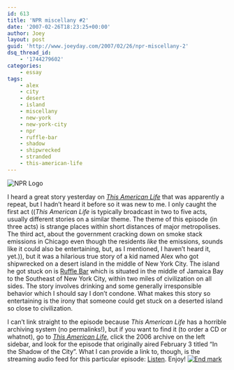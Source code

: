 ```yaml
---
id: 613
title: 'NPR miscellany #2'
date: '2007-02-26T18:23:25+00:00'
author: Joey
layout: post
guid: 'http://www.joeyday.com/2007/02/26/npr-miscellany-2'
dsq_thread_id:
    - '1744279602'
categories:
    - essay
tags:
    - alex
    - city
    - desert
    - island
    - miscellany
    - new-york
    - new-york-city
    - npr
    - ruffle-bar
    - shadow
    - shipwrecked
    - stranded
    - this-american-life
---
```


![NPR Logo](http://joeyday.com/wp-content/uploads/2007/02/logo_npr_125.gif)

I heard a great story yesterday on <cite>[This American Life](http://en.wikipedia.org/wiki/This_American_Life)</cite> that was apparently a repeat, but I hadn’t heard it before so it was new to me. I only caught the first act ((<cite>This American Life</cite> is typically broadcast in two to five acts, usually different stories on a similar theme. The theme of this episode (in three acts) is strange places within short distances of major metropolises. The third act, about the government cracking down on smoke stack emissions in Chicago even though the residents *like* the emissions, sounds like it could also be entertaining, but, as I mentioned, I haven’t heard it, yet.)), but it was a hilarious true story of a kid named Alex who got shipwrecked on a desert island in the middle of New York City. The island he got stuck on is [Ruffle Bar](http://maps.google.com/maps?om=1&ie=UTF8&z=13&ll=40.598053,-73.856621&spn=0.058654,0.11673) which is situated in the middle of Jamaica Bay to the Southeast of New York City, within two miles of civilization on all sides. The story involves drinking and some generally irresponsible behavior which I should say I don’t condone. What makes this story so entertaining is the irony that someone could get stuck on a deserted island so close to civilization.

I can’t link straight to the episode because <cite>This American Life</cite> has a horrible archiving system (no permalinks!), but if you want to find it (to order a CD or whatnot), go to <cite>[This American Life](http://www.thislife.org/)</cite>, click the 2006 archive on the left sidebar, and look for the episode that originally aired February 3 titled “In the Shadow of the City”. What I can provide a link to, though, is the streaming audio feed for this particular episode: [Listen](http://audio.thisamericanlife.org/player/CPRadio_player.php?podcast=http://www.thisamericanlife.org/xmlfeeds/307.xml&proxyloc=http://audio.thisamericanlife.org/player/customproxy.php). Enjoy! [![](http://joeyday.com/wp-content/uploads/2009/08/endmark.png "End mark")](http://joeyday.com/wp-content/uploads/2009/08/endmark.png)